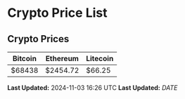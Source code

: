 # Crypto Price List

## Crypto Prices
| Bitcoin | Ethereum | Litecoin |
| ------- | -------- | -------- |
| $68438 | $2454.72 | $66.25 |
**Last Updated:** 2024-11-03 16:26 UTC
**Last Updated:** $DATE$
